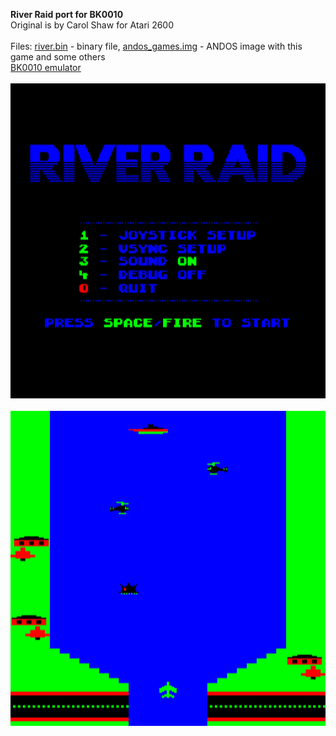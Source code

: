 **River Raid port for BK0010**<br />
Original is by Carol Shaw for Atari 2600<br />
<br />
Files: [river.bin](/release/river.bin?raw=1) - binary file, [andos_games.img](/release/andos_games.img?raw=1) - ANDOS image with this game and some others<br />
[BK0010 emulator](https://gid.pdp-11.ru/beta/)<br />
<br />
![Screenshot 1](/screenshots/river_1.png?raw=true)<br />
<br />
![Screenshot 1](/screenshots/river_2.png?raw=true)<br />
